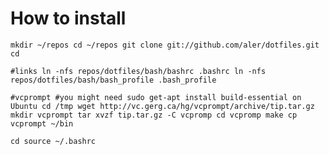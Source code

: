 # How to install

`
	mkdir ~/repos
	cd ~/repos
	git clone git://github.com/aler/dotfiles.git
	cd
`

`
	#links
	ln -nfs repos/dotfiles/bash/bashrc .bashrc
	ln -nfs repos/dotfiles/bash/bash_profile .bash_profile
`

`
	#vcprompt
	#you might need sudo get-apt install build-essential on Ubuntu
	cd /tmp
	wget http://vc.gerg.ca/hg/vcprompt/archive/tip.tar.gz
	mkdir vcprompt
	tar xvzf tip.tar.gz -C vcpromp
	cd vcpromp
	make
	cp vcprompt ~/bin
`

`
	cd
	source ~/.bashrc
`
